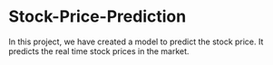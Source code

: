 # Stock-Price-Prediction
In this project, we have created a model to predict the stock price. It predicts the real time stock prices in the market.
